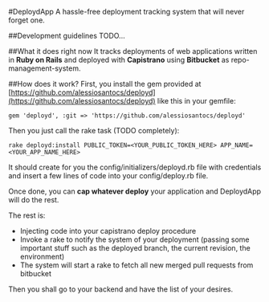 #DeploydApp
A hassle-free deployment tracking system that will never forget one.

##Development guidelines
TODO...

##What it does right now
It tracks deployments of web applications written in **Ruby on Rails** and deployed with **Capistrano** using **Bitbucket** as repo-management-system.

##How does it work?
First, you install the gem provided at [https://github.com/alessiosantocs/deployd](https://github.com/alessiosantocs/deployd) like this in your gemfile:
    
    gem 'deployd', :git => 'https://github.com/alessiosantocs/deployd'

Then you just call the rake task (TODO completely):

    rake deployd:install PUBLIC_TOKEN=<YOUR_PUBLIC_TOKEN_HERE> APP_NAME=<YOUR_APP_NAME_HERE>

It should create for you the config/initializers/deployd.rb file with credentials and insert a few lines of code into your config/deploy.rb file.

Once done, you can **cap whatever deploy** your application and DeploydApp will do the rest.

The rest is:

- Injecting code into your capistrano deploy procedure
- Invoke a rake to notify the system of your deployment (passing some important stuff such as the deployed branch, the current revision, the environment)
- The system will start a rake to fetch all new merged pull requests from bitbucket

Then you shall go to your backend and have the list of your desires.
